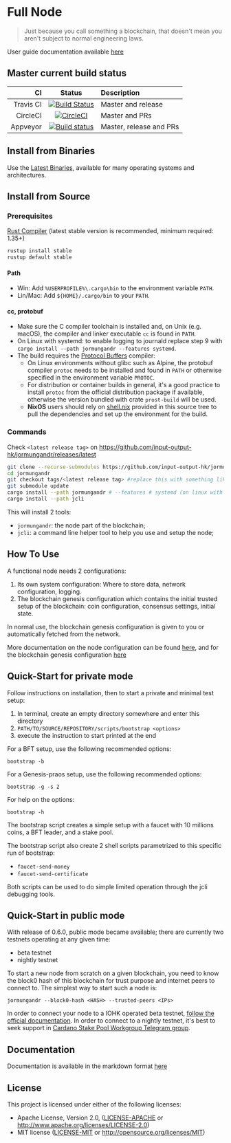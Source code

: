 # Full Node

> Just because you call something a blockchain, that doesn't mean you aren't subject to normal engineering laws.

User guide documentation available [here](https://input-output-hk.github.io/jormungandr)

## Master current build status

| CI | Status | Description |
|---:|:------:|:------------|
| Travis CI | [![Build Status](https://travis-ci.org/input-output-hk/jormungandr.svg?branch=master)](https://travis-ci.org/input-output-hk/jormungandr) | Master and release |
| CircleCI | [![CircleCI](https://circleci.com/gh/input-output-hk/jormungandr/tree/master.svg?style=svg)](https://circleci.com/gh/input-output-hk/jormungandr/tree/master) | Master and PRs |
| Appveyor | [![Build status](https://ci.appveyor.com/api/projects/status/1y5583gqc4xn8x3j/branch/master?svg=true)](https://ci.appveyor.com/project/NicolasDP/jormungandr/branch/master) | Master, release and PRs |

## Install from Binaries

Use the [Latest Binaries](https://github.com/input-output-hk/jormungandr/releases), available
for many operating systems and architectures.

## Install from Source

### Prerequisites

[Rust Compiler](https://www.rust-lang.org/tools/install) (latest stable version is recommended, minimum required: 1.35+)


```sh
rustup install stable
rustup default stable
```


#### Path

* Win: Add `%USERPROFILE%\.cargo\bin` to the  environment variable `PATH`.
* Lin/Mac: Add `${HOME}/.cargo/bin` to your `PATH`.

#### cc, protobuf

* Make sure the C compiler toolchain is installed and, on Unix (e.g. macOS),
  the compiler and linker executable `cc` is found in `PATH`.
* On Linux with systemd: to enable logging to journald replace step 9
  with `cargo install --path jormungandr --features systemd`.
* The build requires the [Protocol Buffers][protobuf] compiler:
  - On Linux environments without glibc such as Alpine, the protobuf compiler
    `protoc` needs to be installed and found in `PATH` or otherwise
    specified in the environment variable `PROTOC`.
  - For distribution or container builds in general, it's a good practice to
    install `protoc` from the official distribution package if available,
    otherwise the version bundled with crate `prost-build` will be used.
  - **NixOS** users should rely on [shell.nix](shell.nix) provided in this source
    tree to pull the dependencies and set up the environment for the build.


[protobuf]: https://developers.google.com/protocol-buffers/

### Commands

Check `<latest release tag>` on https://github.com/input-output-hk/jormungandr/releases/latest

```sh
git clone --recurse-submodules https://github.com/input-output-hk/jormungandr
cd jormungandr
git checkout tags/<latest release tag> #replace this with something like v1.2.3
git submodule update
cargo install --path jormungandr # --features # systemd (on linux with systemd)
cargo install --path jcli
```


This will install 2 tools:

* `jormungandr`: the node part of the blockchain;
* `jcli`: a command line helper tool to help you use and setup the node;


## How To Use

A functional node needs 2 configurations:

1. Its own system configuration: Where to store data, network configuration, logging.
2. The blockchain genesis configuration which contains the initial trusted setup of the blockchain:
   coin configuration, consensus settings, initial state.

In normal use, the blockchain genesis configuration is given to you or
automatically fetched from the network.

More documentation on the node configuration can be found [here](https://input-output-hk.github.io/jormungandr/configuration/introduction.html),
and for the blockchain genesis configuration [here](https://input-output-hk.github.io/jormungandr/advanced/introduction.html)

## Quick-Start for private mode

Follow instructions on installation, then to start a private and minimal
test setup:

1. In terminal, create an empty directory somewhere and enter this directory
2. `PATH/TO/SOURCE/REPOSITORY/scripts/bootstrap <options>`
3. execute the instruction to start printed at the end

For a BFT setup, use the following recommended options:

    bootstrap -b

For a Genesis-praos setup, use the following recommended options:

    bootstrap -g -s 2

For help on the options:

    bootstrap -h

The bootstrap script creates a simple setup with a faucet with 10 millions
coins, a BFT leader, and a stake pool.

The bootstrap script also create 2 shell scripts parametrized to this specific
run of bootstrap:

* `faucet-send-money`
* `faucet-send-certificate`

Both scripts can be used to do simple limited operation through the jcli debugging tools.

## Quick-Start in public mode
With release of 0.6.0, public mode became available; there are currently two testnets operating at any given time:
- beta testnet
- nightly testnet
 
To start a new node from scratch on a given blockchain, you need to know the
block0 hash of this blockchain for trust purpose and internet peers to connect
to. The simplest way to start such a node is:

    jormungandr --block0-hash <HASH> --trusted-peers <IPs>
    
In order to connect your node to a IOHK operated beta testnet, [follow the official documentation](https://testnet.iohkdev.io/cardano/shelley/). In order to connect to a nightly testnet, it's best to seek support in [Cardano Stake Pool Workgroup Telegram group](https://web.telegram.org/#/im?p=@CardanoStakePoolWorkgroup).

## Documentation

Documentation is available in the markdown format [here](doc/SUMMARY.md)

## License

This project is licensed under either of the following licenses:

 * Apache License, Version 2.0, ([LICENSE-APACHE](LICENSE-APACHE) or
   http://www.apache.org/licenses/LICENSE-2.0)
 * MIT license ([LICENSE-MIT](LICENSE-MIT) or
   http://opensource.org/licenses/MIT)
